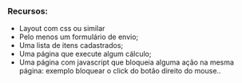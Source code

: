 ### Recursos:
- Layout com css ou similar
- Pelo menos um formulário de envio;
- Uma lista de itens cadastrados;
- Uma página que execute algum cálculo;
- Uma página com javascript que bloqueia alguma ação na mesma página: exemplo bloquear o click do botão direito do mouse..